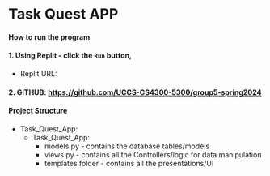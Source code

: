 # Task Quest APP

#### How to run the program
#### 1. Using Replit - click the `Run`  button,
  - Replit URL:

#### 2. GITHUB: https://github.com/UCCS-CS4300-5300/group5-spring2024

#### Project Structure
- Task_Quest_App:
  - Task_Quest_App:
    - models.py - contains the database tables/models
    - views.py - contains all the Controllers/logic for data manipulation
    - templates folder - contains all the presentations/UI
 